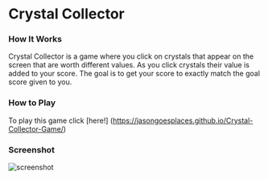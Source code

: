 # Crystal Collector

### How It Works

Crystal Collector is a game where you click on crystals that appear on the screen that are worth different values. As you click 
crystals their value is added to your score. The goal is to get your score to exactly match the goal score given to you.

### How to Play

To play this game click [here!] (https://jasongoesplaces.github.io/Crystal-Collector-Game/)

### Screenshot

![screenshot](screenshots/filename.png "Screenshot of app")